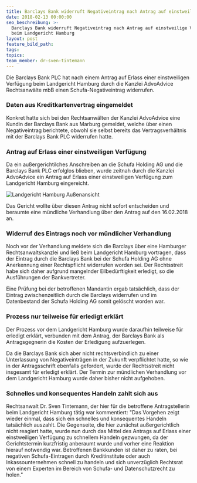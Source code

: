 ```yaml
---
title: Barclays Bank widerruft Negativeintrag nach Antrag auf einstweilige Verfügung
date: 2018-02-13 00:00:00
seo_beschreibung: >-
  Barclays Bank widerruft Negativeintrag nach Antrag auf einstweilige Verfügung
  beim Landgericht Hamburg
layout: post
feature_bild_path:
tags:
topics:
team_member: dr-sven-tintemann
---
```


Die Barclays Bank PLC hat nach einem Antrag auf Erlass einer einstweiligen Verf&uuml;gung beim Landgericht Hamburg durch die Kanzlei AdvoAdvice Rechtsanw&auml;lte mbB einen Schufa-Negativeintrag widerrufen.

### Daten aus Kreditkartenvertrag eingemeldet

Konkret hatte sich bei den Rechtsanw&auml;lten der Kanzlei AdvoAdvice eine Kundin der Barclays Bank aus Marburg gemeldet, welche &uuml;ber einen Negativeintrag berichtete, obwohl sie selbst bereits das Vertragsverh&auml;ltnis mit der Barclays Bank PLC widerrufen hatte.

### Antrag auf Erlass einer einstweiligen Verf&uuml;gung

Da ein au&szlig;ergerichtilches Anschreiben an die Schufa Holding AG und die Barclays Bank PLC erfolglos blieben, wurde zeitnah durch die Kanzlei AdvoAdvice ein Antrag auf Erlass einer einstweiligen Verf&uuml;gung zum Landgericht Hamburg eingereicht.

![Landgericht Hamburg Außenansicht](/uploads/versions/lg-hamburg-außenansicht-1---x----1280-720x---.JPG)

Das Gericht wollte &uuml;ber diesen Antrag nicht sofort entscheiden und beraumte eine m&uuml;ndliche Verhandlung &uuml;ber den Antrag auf den 16.02.2018 an.

### Widerruf des Eintrags noch vor m&uuml;ndlicher Verhandlung

Noch vor der Verhandlung meldete sich die Barclays &uuml;ber eine Hamburger Rechtsanwaltskanzlei und lie&szlig; beim Landgericht Hamburg vortragen, dass der Eintrag durch die Barclays Bank bei der Schufa Holding AG ohne Anerkennung einer Rechtspflicht widerrufen worden sei. Der Rechtsstreit habe sich daher aufgrund mangelnder Eilbed&uuml;rftigkeit erledigt, so die Ausf&uuml;hrungen der Bankvertreter.

Eine Pr&uuml;fung bei der betroffenen Mandantin ergab tats&auml;chlich, dass der Eintrag zwischenzeitlich durch die Barclays widerrufen und im Datenbestand der Schufa Holding AG somit gel&ouml;scht worden war.

### Prozess nur teilweise f&uuml;r erledigt erkl&auml;rt

Der Prozess vor dem Landgericht Hamburg wurde daraufhin teilweise f&uuml;r erledigt erkl&auml;rt, verbunden mit dem Antrag, der Barclays Bank als Antragsgegnerin die Kosten der Erledigung aufzuerlegen.

Da die Barclays Bank sich aber nicht rechtsverbindlich zu einer Unterlassung von Negativeintr&auml;gen in der Zukunft verpflichtet hatte, so wie in der Antragsschrift ebenfalls gefordert, wurde der Rechtsstreit nicht insgesamt f&uuml;r erledigt erkl&auml;rt. Der Termin zur m&uuml;ndlichen Verhandlung vor dem Landgericht Hamburg wurde daher bisher nicht aufgehoben.

### Schnelles und konsequentes Handeln zahlt sich aus

Rechtsanwalt Dr. Sven Tintemann, der hier f&uuml;r die betroffene Antragstellerin beim Landgericht Hamburg t&auml;tig war kommentiert: "Das Vorgehen zeigt wieder einmal, dass sich ein schnelles und konsequentes Handeln tats&auml;chlich auszahlt. Die Gegenseite, die hier zun&auml;chst au&szlig;ergerichtlich nicht reagiert hatte, wurde nun durch das Mittel des Antrags auf Erlass einer einstweiligen Verf&uuml;gung zu schnellem Handeln gezwungen, da der Gerichtstermin kurzfristig anberaumt wurde und vorher eine Reaktion hierauf notwendig war. Betroffenen Bankkunden ist daher zu raten, bei negativen Schufa-Eintragen durch Kreditinstitute oder auch Inkassounternehmen schnell zu handeln und sich unverz&uuml;glich Rechtsrat von einem Experten im Bereich von Schufa- und Datenschutzrecht zu holen."

&nbsp;

&nbsp;